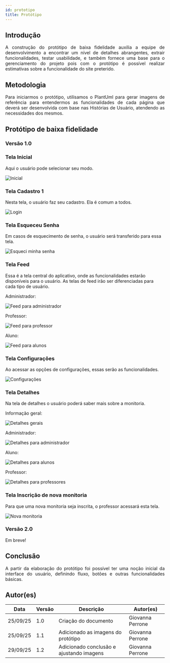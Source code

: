 ```yaml
---
id: prototipo
title: Protótipo
---
```

## Introdução

<p align = "justify">
A construção do protótipo de baixa fidelidade auxilia a equipe de desenvolvimento a encontrar um nível de detalhes abrangentes, extrair funcionalidades, testar usabilidade, e também fornece uma base para o gerenciamento do projeto pois com o protótipo é possível realizar estimativas sobre a funcionalidade do site preterido.
</p>

## Metodologia

<p align = "justify">
Para iniciarmos o protótipo, utilisamos o PlantUml para gerar imagens de referência para entendermos as funcionalidades de cada página que deverá ser desenvolvida com base nas Histórias de Usuário, atendendo as necessidades dos mesmos.
</p>

## Protótipo de baixa fidelidade

### Versão 1.0

### Tela Inicial

Aqui o usuário pode selecionar seu modo.

![Inicial](imginicio.png)

### Tela Cadastro 1

Nesta tela, o usuário faz seu cadastro. Ela é comum a todos.

![Login](imglogin.png)

### Tela Esqueceu Senha

Em casos de esquecimento de senha, o usuário será transferido para essa tela.

![Esqueci minha senha](imgesqueci.png)

### Tela Feed

Essa é a tela central do aplicativo, onde as funcionalidades estarão disponíveis para o usuário. As telas de feed irão ser diferenciadas para cada tipo de usuário.

Administrador:

![Feed para administrador](imgadm.png)

Professor:

![Feed para professor](Professor.png)

Aluno:

![Feed para alunos](imgalunos.png)

### Tela Configurações

Ao acessar as opções de configurações, essas serão as funcionalidades.

![Configurações](imgconfiguracoes.png)

### Tela Detalhes 

Na tela de detalhes o usuário poderá saber mais sobre a monitoria.

Informação geral:

![Detalhes gerais](imgdetalhes.png)

Administrador:

![Detalhes para administrador](imgdetadm.png)

Aluno:

![Detalhes para alunos](imgdetaluno.png)

Professor:

![Detalhes para professores](imgdetprofs.png)

### Tela Inscrição de nova monitoria

Para que uma nova monitoria seja inscrita, o professor acessará esta tela.

![Nova monitoria](imgnovamonitoria.png)


### Versão 2.0

Em breve!

## Conclusão

<p align = "justify">
A partir da elaboração do protótipo foi possível ter uma noção inicial da interface do usuário, definindo fluxo, botões e outras funcionalidades básicas.
</p>


## Autor(es)

| Data     | Versão | Descrição                                  | Autor(es)                                                                            |
| -------- | ------- | --------------------------------------    | ------------------------------------------------------------------------------------ |
| 25/09/25 | 1.0     | Criação do documento                      | Giovanna Perrone                                                                     |
| 25/09/25 | 1.1     | Adicionado as imagens do protótipo        | Giovanna Perrone                                                                     |
| 29/09/25 | 1.2     | Adicionado conclusão e ajustando imagens  | Giovanna Perrone                                                                     |
